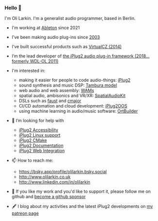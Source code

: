 ### Hello 👋

I'm Oli Larkin. I'm a generalist audio programmer, based in Berlin. 

- I'm working at [Ableton](https://ableton.com/) since 2021
- I've been making audio plug-ins since [2003](https://www.kvraudio.com/product/advanced_midi_gate_by_oli_larkin)
- I've built successful products such as [VirtualCZ (2014)](https://www.pluginboutique.com/product/1-Instruments/4-Synth/1158-VirtualCZ)
- I’m the lead developer of [the iPlug2 audio plug-in framework (2018... formerly WDL-OL 2011)](https://iPlug2.github.io)

- I'm interested in:
  - making it easier for people to code audio-things: [iPlug2](https://iPlug2.github.io)
  - sound synthesis and music DSP: [Tambura model](https://github.com/olilarkin/Tambura)
  - web audio and web assembly: [WAMs](https://webaudiomodules.org)
  - spatial audio, ambisonics and VR/XR: [SpatialAudioKit](https://spatialaudiokit.github.io) 
  - DSLs such as [faust](http://faust.grame.fr) and [cmajor](https://cmajor.dev)
  - CI/CD automation and cloud development: [iPlug2OOS](https://github.com/iPlug2/iPlug2OOS)
  - using machine learning in audio/music software: [OrtBuilder](https://github.com/olilarkin/ort-builder)

- 🤔 I’m looking for help with 
  - [iPlug2 Accessibility](https://github.com/iPlug2/iPlug2/issues/671)
  - [iPlug2 Linux support](https://github.com/iPlug2/iPlug2/issues/105)
  - [iPlug2 CMake](https://github.com/iPlug2/iPlug2/issues/39)
  - [iPlug2 Documentation](https://github.com/iPlug2/iPlug2/issues/470)
  - [iPlug2 Web Integration](https://github.com/iPlug2/iPlug2/issues/229)
  
- 📫 How to reach me:
  - https://bsky.app/profile/olilarkin.bsky.social
  - http://www.olilarkin.co.uk
  - http://www.linkedin.com/in/olilarkin

- 🤑 If you like my work and you'd like to support it, please follow me on github and [become a github sponsor](https://github.com/sponsors/olilarkin)

- 🖋 I blog about my activities and the latest iPlug2 developments on [my patreon page](https://www.patreon.com/olilarkin)
